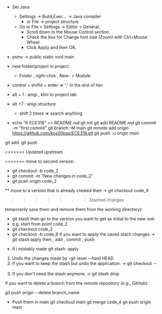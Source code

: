 * Set Java
  - Settings -> Build,Exec... -> Java compiler 
    - or File -> project structure
  * Go to File > Settings -> Editor > General.
    - Scroll down to the Mouse Control section.
    - Check the box for Change font size (Zoom) with Ctrl+Mouse Wheel.
    - Click Apply and then OK.
  
* psmv -> public static void main  
  
* new folder/project in project 
  - Folder , right-click , New- > Module 
  
* control + shifht + enter => ';' in the end of lien 
  
* alt + 1 : anigi , klini to project tab  
* alt +7 : anigi structure   
  * shift 2 times => search anything  
  
* echo "# ECE318" >> README.md
  git init
  git add README.md
  git commit -m "first commit"
  git branch -M main
  git remote add origin https://github.com/kos00pas/ECE318.git
  git push -u origin main

git add. 
git push 

  
<<<<<<< Updated upstream
  
=======
 move to second version 
*  git checkout -b code_2
*  git commit -m "New changes in code_2"
* git push origin code_2

** move to a version that is already created then 
  -> git checkout code_X
>>>>>>> Stashed changes

temporarily save them and remove them from the working directory):
- git stash
  then go to the version you want to get as initial to the new one
- e.g. start from point code_2
- git checkout code_2
- git checkout -b code_6
  if you want to apply the saved stach changes -> git stash apply
  then , add , commit , push
* if i mistakly made git stash.  apply
1. Undo the changes made by  -git reset --hard HEAD
2. If you want to keep the stash but undo the application:  -> git checkout -- .
3. If you don't need the stash anymore: -> git stash drop

If you want to delete a branch from the remote repository (e.g., GitHub):

git push origin --delete branch_name

* Push them in main 
git checkout main
git merge code_4
git push origin main



